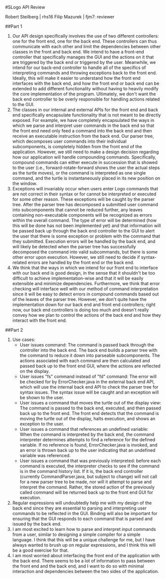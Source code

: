 #SLogo API Review

Robert Steilberg | rhs16
Filip Mazurek | fjm7: reviewer

##Part 1

1. Our API design specifically involves the use of two different controllers: one for the front end, one for the back end. These controllers can thus communicate with each other and limit the dependencies between other classes in the front and back end. We intend to have a front-end controller that specifically manages the GUI and the actions on it that are triggered by the back end or triggered by the user. Meanwhile, we intend for our back-end controller to handle all of the specifics of interpreting commands and throwing exceptions back to the front end. Ideally, this will make it easier to understand how the front end interfaces with the back end, and how the front end or back end can be extended to add different functionality without having to heavily modify the core implementation of the program. Ultimately, we don't want the back end controller to be overly responsible for handling actions related to the GUI.
2. The classes in our internal and external APIs for the front end and back end specifically encapsulate functionality that is not meant to be directly exposed. For example, we have completely encapsulated the ways in which we parse and interpret user commands in the back end so that the front end need only feed a command into the back end and then receive an executable instruction from the back end. Our parser tree, which decomposes user commands into their individual subcomponents, is completely hidden from the front end of the application. However, we still need to make a design decision regarding how our application will handle compounding commands. Specifically, compound commands can either execute in succession that is showed to the user (i.e., forward-rotate-forward shows the user the actual steps as the turtle moves), or the command is interpreted as one single command, and the turtle is instantaneously placed in its new position on the window.
3. Exceptions will invariably occur when users enter Logo commands that are not correct in their syntax or for cannot be interpreted or executed for some other reason. These exceptions will be caught by the parser tree. After the parser tree has decomposed a submitted user command into subcomponents that cannot be reduced further, any leaves containing non-executable components will be recognized as errors within the overall command. The type of error will be determined (how this will be done has not been implemented yet) and that information will be passed back up through the back end controller to the GUI to alert the user that there is some exception or problem with the command that they submitted. Execution errors will be handled by the back end, and will likely be detected when the parser tree has successfully decomposed the command into valid subcommands, but there is some other error upon execution. However, we still need to decide if syntax-related errors are handled by the front end or the back end.
4. We think that the ways in which we intend for our front end to interface with our back end is good design, in the sense that it shouldn't be too difficult to achieve implementation-wise and that it will be easily extensible and minimize dependencies. Furthermore, we think that error checking will interface well with our method of command interpretation since it will be easy to detect errors in compound commands based out of the leaves of the parser tree. However, we don't quite have the implementation down for our back end and front end controllers; right now, our back end controllers is doing too much and doesn't really convey how we plan to control the actions of the back end and how they interact with the front end.


##Part 2

1. Use cases:
	* User issues command: The command is passed back through the controller into the back end. The back end builds a parser tree with the command to reduce it down into parseable subcomponents. The actions associated with each command are then calculated and passed back up to the front end GUI, where the actions are reflected on the display.
	* User issues "fs" command instead of "fd" command: The error will be checked for by ErrorChecker.java in the external back end API, which will use the internal back end API to check the parser tree for syntax issues. The syntax issue will be caught and an exception will be shown to the user.
	* User issues a command that moves the turtle out of the display view: The command is passed to the back end, executed, and then passed back up to the front end. The front end detects that the command is moving the turtle out of the display, halts execution, and shows an exception to the user.
	* User issues a command that references an undefined variable: When the command is interpreted by the back end, the command interpreter determines attempts to find a reference for the defined variable. If no reference is found, ErrorChecker.java is invoked, and an error is thrown back up to the user indicating that an undefined variable was referenced.
	* User issues a command that was previously interpreted: before each command is executed, the interpreter checks to see if the command is in the command history list. If it is, the back end controller (currently CommandParser.java, but subject to change) will not call for a new parser tree to be made, nor will it attempt to parse and interpret the command. Rather, the stored action of the previously called command will be returned back up to the front end GUI for execution.
2. Regular expressions will undoubtedly help me with my design of the back end since they are essential to parsing and interpreting user commands to be reflected in the GUI. Binding will also be important for ensuring that the GUI responds to each command that is parsed and issued by the back end.
3. I am most excited to learn how to parse and interpret input commands from a user, similar to designing a simple compiler for a simple language. I think that this will be a unique challenge for me, but I have always wanted to brush up on regular expressions, and I think this will be a good exercise for that.
4. I am most worried about interfacing the front end of the application with the back end. There seems to be a lot of information to pass between the front end and the back end, and I want to do so with minimal interaction and dependencies between the two sides of the application.
